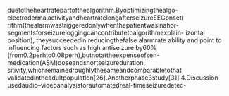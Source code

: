 duetotheheartratepartofthealgorithm.Byoptimizingthealgo- electrodermalactivityandheartratelongafterseizureEEGonset)
rithm(thealarmwastriggeredonlywhenthepatientwasinahor- segmentsforseizureloggingcancontributetoalgorithmexplain-
izontal position), theysucceededin reducingthefalse alarmrate ability and point to influencing factors such as high antiseizure
by60%(from0.2perhto0.08perh),butnotattheexpenseofsen- medication(ASM)doseandshortseizureduration.
sitivity,whichremainedroughlythesameandcomparabletothat
validatedintheadultpopulation[26].Anotherphase3study[31] 4.Discussion
usedaudio–videoanalysisforautomatedreal-timeseizuredetec-
